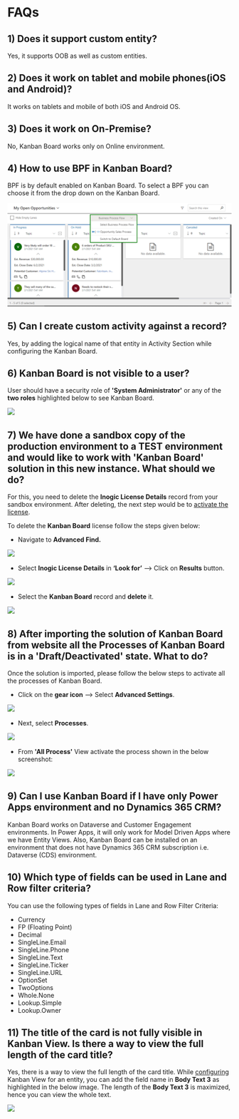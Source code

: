 # FAQs

## 1) Does it support custom entity?

Yes, it supports OOB as well as custom entities.

## 2) Does it work on tablet and mobile phones(iOS and Android)?

It works on tablets and mobile of both iOS and Android OS.

## 3) Does it work on On-Premise?

No, Kanban Board works only on Online environment.

## 4) How to use BPF in Kanban Board?

BPF is by default enabled on Kanban Board. To select a BPF you can choose it from the drop down on the Kanban Board.

![](<../.gitbook/assets/BPF FAQ5.png>)

## 5) Can I create custom activity against a record?

Yes, by adding the logical name of that entity in Activity Section while configuring the Kanban Board.

## 6) Kanban Board is not visible to a user?

User should have a security role of **'System Administrator'** or any of the **two roles** highlighted below to see Kanban Board.

![](../.gitbook/assets/FAQ5\_1.png)

## 7) We have done a sandbox copy of the production environment to a TEST environment and would like to work with 'Kanban Board' solution in this new instance. What should we do?

For this, you need to delete the **Inogic License Details** record from your sandbox environment. After deleting, the next step would be to [activate the license](https://docs.inogic.com/kanban-board/getting-started/license-activation).

To delete the **Kanban Board** license follow the steps given below:

* Navigate to **Advanced Find.**

![](../.gitbook/assets/FAQ\_1.png)

* Select **Inogic License Details** in **‘Look for’** --> Click on **Results** button.

![](<../.gitbook/assets/FAQ\_2 (3).png>)

* Select the **Kanban Board** record and **delete** it.

![](<../.gitbook/assets/FAQ\_3 (3).png>)

## 8) After importing the solution of Kanban Board from website all the Processes of Kanban Board is in a 'Draft/Deactivated' state. What to do?

Once the solution is imported, please follow the below steps to activate all the processes of Kanban Board.

* Click on the **gear icon** --> Select **Advanced Settings**.&#x20;

![](../.gitbook/assets/A4D\_1.png)

* Next, select **Processes**.

![](../.gitbook/assets/A4D\_2.png)

* From **'All Process'** View activate the process shown in the below screenshot:

![](<../.gitbook/assets/Kanban FAQ\_7 (1).png>)

## 9) Can I use Kanban Board if I have only Power Apps environment and no Dynamics 365 CRM?

Kanban Board works on Dataverse and Customer Engagement environments. In Power Apps, it will only work for Model Driven Apps where we have Entity Views. Also, Kanban Board can be installed on an environment that does not have Dynamics 365 CRM subscription i.e. Dataverse (CDS) environment.

## **10) Which type of fields can be used in Lane and Row filter criteria?**

You can use the following types of fields in Lane and Row Filter Criteria:

* Currency&#x20;
* FP (Floating Point)&#x20;
* Decimal&#x20;
* SingleLine.Email&#x20;
* SingleLine.Phone&#x20;
* SingleLine.Text&#x20;
* SingleLine.Ticker&#x20;
* SingleLine.URL&#x20;
* OptionSet&#x20;
* TwoOptions&#x20;
* Whole.None&#x20;
* Lookup.Simple
* Lookup.Owner

## 11) The title of the card is not fully visible in Kanban View. Is there a way to view the full length of the card title?

Yes, there is a way to view the full length of the card title. While [configuring](https://docs.inogic.com/kanban-board/configuration/configuration-for-entity) Kanban View for an entity, you can add the field name in **Body Text 3** as highlighted in the below image. The length of the **Body Text 3** is maximized, hence you can view the whole text.

![](../.gitbook/assets/FAQ\_10.jpg)
